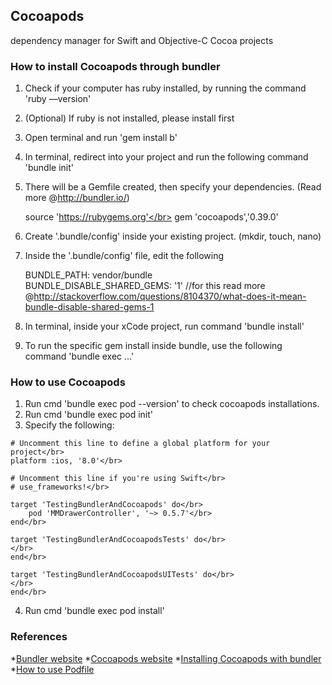 ## Cocoapods
dependency manager for Swift and Objective-C Cocoa projects

### How to install Cocoapods through bundler
1. Check if your computer has ruby installed, by running the command 'ruby —version'
2. (Optional) If ruby is not installed, please install first
3. Open terminal and run 'gem install b'
4. In terminal, redirect into your project and run the following command 'bundle init'
5. There will be a Gemfile created, then specify your dependencies. (Read more @http://bundler.io/)</br>
	
	source 'https://rubygems.org'</br>
	gem 'cocoapods','0.39.0'</br>

6. Create '.bundle/config' inside your existing project. (mkdir, touch, nano)
7. Inside the '.bundle/config' file, edit the following</br>
	
	BUNDLE_PATH: vendor/bundle</br>
	BUNDLE_DISABLE_SHARED_GEMS: '1' //for this read more @http://stackoverflow.com/questions/8104370/what-does-it-mean-bundle-disable-shared-gems-1</br>

8. In terminal, inside your xCode project, run command 'bundle install'
9. To run the specific gem install inside bundle, use the following command 'bundle exec ...'

### How to use Cocoapods
1. Run cmd 'bundle exec pod --version' to check cocoapods installations. 
2. Run cmd 'bundle exec pod init'
3. Specify the following: </br>

```
# Uncomment this line to define a global platform for your project</br>
platform :ios, '8.0'</br>

# Uncomment this line if you're using Swift</br>
# use_frameworks!</br>

target 'TestingBundlerAndCocoapods' do</br>
	pod 'MMDrawerController', '~> 0.5.7'</br>
end</br>

target 'TestingBundlerAndCocoapodsTests' do</br>
</br>
end</br>

target 'TestingBundlerAndCocoapodsUITests' do</br>
</br>
end</br>
```

4. Run cmd 'bundle exec pod install'

### References
*[Bundler website](http://bundler.io/)
*[Cocoapods website](https://cocoapods.org/app)
*[Installing Cocoapods with bundler](https://guides.cocoapods.org/using/a-gemfile.html)
*[How to use Podfile](https://guides.cocoapods.org/using/the-podfile.html)

